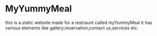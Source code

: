 # MyYummyMeal
this is a static website made for a restraunt called myYummyMeal it has various elements like gallery,reservation,contact us,services etc.
